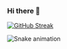 ### Hi there 👋

[![GitHub Streak](https://streak-stats.demolab.com?user=vibx27&locale=pt_BR&date_format=j%20M%5B%20Y%5D)](https://git.io/streak-stats)

![Snake animation](https://github.com/vibx27/vibx27/blob/output/github-contribution-grid-snake.svg)

<!--
**vibx27/vibx27** is a ✨ _special_ ✨ repository because its `README.md` (this file) appears on your GitHub profile.

Here are some ideas to get you started:

- 🔭 I’m currently working on ...
- 🌱 I’m currently learning ...
- 👯 I’m looking to collaborate on ...
- 🤔 I’m looking for help with ...
- 💬 Ask me about ...
- 📫 How to reach me: ...
- 😄 Pronouns: ...
- ⚡ Fun fact: ...
-->
